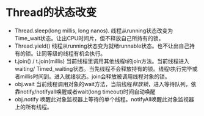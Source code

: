 # Thread的状态改变

- Thread.sleep(long millis, long nanos). 线程从running状态改变为Time_wait状态。让出CPU时间片，但不释放自己所持有的锁。
- Thread.yield() 线程从running状态变为就绪runnable状态。也不让出自己持有的锁。让同等级的线程有机会执行。
- t.join() / t.join(millis)  当前线程里调用其他线程t的join方法。当前线程进入waiting/ Timed_waiting状态。当先线程不会释放持有的锁。线程t执行完毕或者millis时间到。进入就绪状态。join会释放被调用线程对象的锁。
- obj.wait 当前线程调用对象的wait方法，当前线程*释放锁*，进入等待队列，依靠notify/notifyall唤醒或者wait(long timeout)时间自动唤醒
- obj.notify 唤醒此对象监视器上等待的单个线程。notifyAll唤醒此对象监视器上的所有线程。